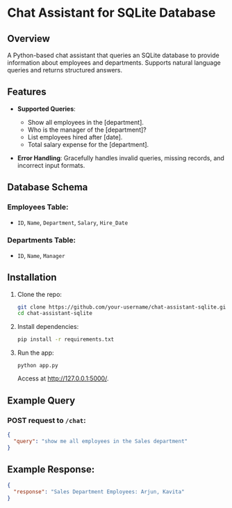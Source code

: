 # Chat Assistant for SQLite Database

## Overview

A Python-based chat assistant that queries an SQLite database to provide information about employees and departments. Supports natural language queries and returns structured answers.

## Features

- **Supported Queries**:
  - Show all employees in the [department].
  - Who is the manager of the [department]?
  - List employees hired after [date].
  - Total salary expense for the [department].

- **Error Handling**: Gracefully handles invalid queries, missing records, and incorrect input formats.

## Database Schema

### Employees Table:
- `ID`, `Name`, `Department`, `Salary`, `Hire_Date`

### Departments Table:
- `ID`, `Name`, `Manager`

## Installation

1. Clone the repo:
   ```bash
   git clone https://github.com/your-username/chat-assistant-sqlite.git
   cd chat-assistant-sqlite
   ```
2. Install dependencies:
   ```bash
   pip install -r requirements.txt
   ```
3. Run the app:
   ```
   python app.py
   ```
   Access at http://127.0.0.1:5000/.

 ## Example Query

### POST request to `/chat`:

```json
{
  "query": "show me all employees in the Sales department"
}
```
## Example Response:

```json
{
  "response": "Sales Department Employees: Arjun, Kavita"
}
```
     
